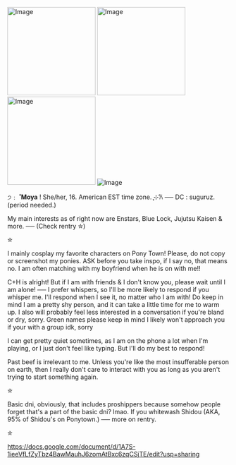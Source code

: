 
<img width="200" height="200" alt="Image" src="https://github.com/user-attachments/assets/9e7ff03d-9719-468d-8733-7ce582a4ae22" /> <img width="200" height="200" alt="Image" src="https://github.com/user-attachments/assets/954d5827-01c3-4178-876c-78eeedd4ef01" />  <img width="200" height="200" alt="Image" src="https://github.com/user-attachments/assets/7cf21805-1418-4e58-b097-5d7b658af93c" /> ![Image](https://github.com/user-attachments/assets/4654d105-3c9c-4172-8a16-54453ec655e9)

੭﹕ ̊  __Moya__ ! She/her, 16. American EST time zone.  ֶָ֢⊹𐙚 ── DC : suguruz. (period needed.)

My main interests as of right now are Enstars, Blue Lock, Jujutsu Kaisen & more. ──
(Check rentry ✮)

✮

I mainly cosplay my favorite characters on Pony Town! Please, do not copy or screenshot my ponies. ASK before you take inspo, if I say no, that means no. I am often matching with my boyfriend when he is on with me!!

C+H is alright! But if I am with friends & I don't know you, please wait until I am alone! ── I prefer whispers, so I'll be more likely to respond if you whisper me. I'll respond when I see it, no matter who I am with! Do keep in mind I am a pretty shy person, and it can take a little time for me to warm up. I also will probably feel less interested in a conversation if you're bland or dry, sorry. Green names please keep in mind I likely won't approach you if your with a group idk, sorry 

I can get pretty quiet sometimes, as I am on the phone a lot when I'm playing, or I just don't feel like typing. But I'll do my best to respond!

Past beef is irrelevant to me. Unless you're like the most insufferable person on earth, then I really don't care to interact with you as long as you aren't trying to start something again.

✮

Basic dni, obviously, that includes proshippers because somehow people forget that's a part of the basic dni? lmao. If you whitewash Shidou (AKA, 95% of Shidou's on Ponytown.) ── more on rentry. 

✮

https://docs.google.com/document/d/1A7S-1ieeVfLfZyTbz4BawMauhJ6zomAtBxc6zqCSjTE/edit?usp=sharing

